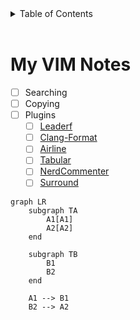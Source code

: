 <details>
    <summary>Table of Contents</summary>

- [My VIM Notes](#my-vim-notes)

</details>
<br>

# My VIM Notes
- [ ] Searching
- [ ] Copying
- [ ] Plugins
  - [ ] [Leaderf]()
  - [ ] [Clang-Format]()
  - [ ] [Airline]()
  - [ ] [Tabular]()
  - [ ] [NerdCommenter]()
  - [ ] [Surround](doc/vim-surround.md)

```mermaid
graph LR
	subgraph TA
		A1[A1]
		A2[A2]
	end

	subgraph TB
		B1
		B2
	end

	A1 --> B1
	B2 --> A2
```




